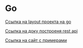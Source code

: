 # Go

[Ссылка на layout проекта на go](https://github.com/golang-standards/project-layout/blob/master/README_ru.md)

[Ссылка на доку построеня rest api](https://go.dev/doc/tutorial/web-service-gin)

[Ссылка на сайт с примерами](https://gobyexample.com/)
